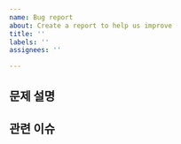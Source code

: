 ```yaml
---
name: Bug report
about: Create a report to help us improve
title: ''
labels: ''
assignees: ''

---
```


## 문제 설명

## 관련 이슈
